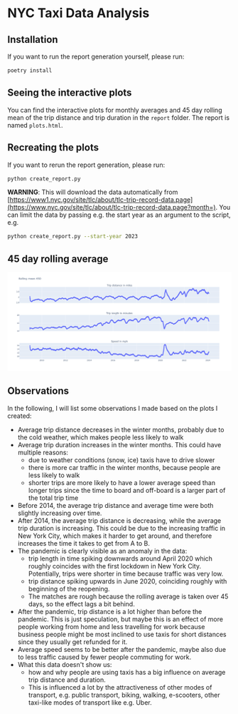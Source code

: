 # NYC Taxi Data Analysis
## Installation
If you want to run the report generation yourself, please run:
```sh
poetry install
```


## Seeing the interactive plots
You can find the interactive plots for monthly averages and 45 day rolling mean of the trip distance and trip duration in the `report` folder. The report is named `plots.html`.


## Recreating the plots
If you want to rerun the report generation, please run:
```sh
python create_report.py
```
**WARNING**: This will download the data automatically from [https://www1.nyc.gov/site/tlc/about/tlc-trip-record-data.page](https://www.nyc.gov/site/tlc/about/tlc-trip-record-data.page?month=).
You can limit the data by passing e.g. the start year as an argument to the script, e.g.
```sh
python create_report.py --start-year 2023
```

## 45 day rolling average
![alt text](https://github.com/sven-warnke/BY-Yellow-Taxis/blob/main/rolling_mean.png?raw=true)

## Observations

In the following, I will list some observations I made based on the plots I created:
* Average trip distance decreases in the winter months, probably due to the cold weather, which makes people less likely to walk
* Average trip duration increases in the winter months. This could have multiple reasons:
    * due to weather conditions (snow, ice) taxis have to drive slower
    * there is more car traffic in the winter months, because people are less likely to walk
    * shorter trips are more likely to have a lower average speed than longer trips since the time to board and off-board is a larger part of the total trip time
* Before 2014, the average trip distance and average time were both slightly increasing over time. 
* After 2014, the average trip distance is decreasing, while the average trip duration is increasing. This could be due to the increasing traffic in New York City, which makes it harder to get around, and therefore increases the time it takes to get from A to B.
* The pandemic is clearly visible as an anomaly in the data:
  * trip length in time spiking downwards around April 2020 which roughly coincides with the first lockdown in New York City. Potentially, trips were shorter in time because traffic was very low.
  * trip distance spiking upwards in June 2020, coinciding roughly with beginning of the reopening.
  * The matches are rough because the rolling average is taken over 45 days, so the effect lags a bit behind.
* After the pandemic, trip distance is a lot higher than before the pandemic. This is just speculation, but maybe this is an effect of more people working from home and less travelling for work because business people might be most inclined to use taxis for short distances since they usually get refunded for it.
* Average speed seems to be better after the pandemic, maybe also due to less traffic caused by fewer people commuting for work.
* What this data doesn't show us:
  * how and why people are using taxis has a big influence on average trip distance and duration. 
  * This is influenced a lot by the attractiveness of other modes of transport, e.g. public transport, biking, walking, e-scooters, other taxi-like modes of transport like e.g. Uber.
